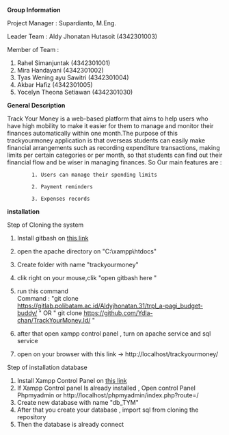 **Group Information**

Project Manager  : Supardianto, M.Eng. 

Leader Team      : Aldy Jhonatan Hutasoit (4342301003)

Member of Team   : 
1. Rahel Simanjuntak (4342301001)
2. Mira Handayani  (4342301002)
3. Tyas Wening ayu Sawitri (4342301004)
4. Akbar Hafiz (4342301005)
5. Yocelyn Theona Setiawan (4342301030)


**General Description** 

Track Your Money is a web-based platform that aims to help users who have high mobility to make it easier for them to manage and monitor their finances automatically within one month.The purpose of this trackyourmoney application is that overseas students can easily make financial arrangements such as recording expenditure transactions, making limits per certain categories or per month, so that students can find out their financial flow and be wiser in managing finances. So Our main features are  :

            1. Users can manage their spending limits

            2. Payment reminders 
            
            3. Expenses records  


**installation**

Step of Cloning the system 
1. Install gitbash on [this link ](https://git-scm.com/downloads)
3. open the apache directory on  "C:\xampp\htdocs"
4. Create folder with name "trackyourmoney"
5. clik right on your mouse,clik "open  gitbash here "
3. run this command  
    Command : "git clone https://gitlab.polibatam.ac.id/Aldyjhonatan.31/trpl_a-pagi_budget-buddy/ "
                                            OR 
              " git clone https://github.com/Ydla-chan/TrackYourMoney.Id/ "

4. after that open xampp control panel , turn on apache service and sql service
5. open on your browser with this link ->  http://localhost/trackyourmoney/


Step of installation database
1. Install Xampp Control Panel on [this link ](https://www.apachefriends.org/download.html)
2. If Xampp Control panel Is already installed ,  Open  control Panel Phpmyadmin or http://localhost/phpmyadmin/index.php?route=/
3. Create new database with name "db_TYM"
4. After that you create your database , import sql from cloning the repository 
5. Then the database is already connect
